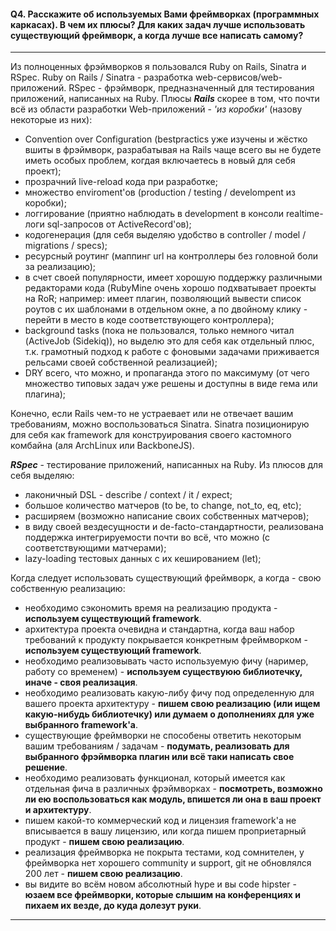 #### Q4. Расскажите об используемых Вами фреймворках (программных каркасах). В чем их плюсы? Для каких задач лучше использовать существующий фреймворк, а когда лучше все написать самому?

---

Из полноценных фрэймворков я пользовался Ruby on Rails, Sinatra и RSpec. Ruby on Rails / Sinatra - разработка web-сервисов/web-приложений. RSpec - фрэймворк, предназначенный для тестирования приложений, написанных на Ruby.
Плюсы ***Rails*** скорее в том, что почти всё из области разработки Web-приложений - *'из коробки'* (назову некоторые из них):

- Convention over Configuration (bestpractics уже изучены и жёстко вшиты в фрэймворк, разрабатывая на Rails чаще всего вы не будете иметь особых проблем, когдая включаетесь в новый для себя проект);
- прозрачний live-reload кода при разработке;
- множество enviroment'ов (production / testing / develompent из коробки);
- логгирование (приятно наблюдать в development в консоли realtime-логи sql-запросов от ActiveRecord'ов);
- кодогенерация (для себя выделяю удобство в controller / model / migrations / specs);
- ресурсный роутинг (маппинг url на контроллеры без головной боли за реализацию);
- в счет своей популярности, имеет хорошую поддержку различными редакторами кода (RubyMine очень хорошо подхватывает проекты на RoR; например: имеет плагин, позволяющий вывести список роутов с их шаблонами в отдельном окне, а по двойному клику - перейти в место в коде соответствующего контроллера);
- background tasks (пока не пользовался, только немного читал (ActiveJob (Sidekiq)), но выделю это для себя как отдельный плюс, т.к. грамотный подход к работе с фоновыми задачами приживается рельсами своей собственной реализацией);
- DRY всего, что можно, и пропаганда этого по максимуму (от чего множество типовых задач уже решены и доступны в виде гема или плагина);

Конечно, если Rails чем-то не устраевает или не отвечает вашим требованиям, можно воспользоваться Sinatra. Sinatra позиционирую для себя как framework для конструирования своего кастомного комбайна (аля ArchLinux или BackboneJS).

***RSpec*** - тестирование приложений, написанных на Ruby. Из плюсов для себя выделяю:

- лаконичный DSL - describe / context / it / expect;
- большое количество матчеров (to be, to change, not_to, eq, etc);
- расширяем (возможно написание своих собственных матчеров);
- в виду своей вездесущности и de-facto-стандартности, реализована поддержка интегрируемости почти во всё, что можно (с соответствующими матчерами);
- lazy-loading тестовых данных с их кешированием (let);

Когда следует использовать существующий фреймворк, а когда - свою собственную реализацию:

- необходимо сэкономить время на реализацию продукта - **используем существующий framework**.
- архитектура проекта очевидна и стандартна, когда ваш набор требований к продукту покрывается конкретным фреймворком - **используем существующий framework**.
- необходимо реализовывать часто используемую фичу (наример, работу со временем) - **используем существуюю библиотечку, иначе - своя реализация**.
- необходимо реализовать какую-либу фичу под определенную для вашего проекта архитектуру - **пишем свою реализацию (или ищем какую-нибудь библиотечку) или думаем о дополнениях для уже выбранного framework'а**.
- существующие фреймворки не способены ответить некоторым вашим требованиям / задачам - **подумать, реализовать для выбранного фрэймворка плагин или всё таки написать свое решение**.
- необходимо реализовать функционал, который имеется как отдельная фича в различных фрэймворках - **посмотреть, возможно ли ею воспользоваться как модуль, впишется ли она в ваш проект и архитектуру**.
- пишем какой-то коммерческий код и лицензия framework'а не вписывается в вашу лицензию, или когда пишем проприетарный продукт - **пишем свою реализацию**.
- реализация фреймворка не покрыта тестами, код сомнителен, у фреймворка нет хорошего community и support, git не обновлялся 200 лет - **пишем свою реализацию**. 
- вы видите во всём новом абсолютный hype и вы code hipster - **юзаем все фреймворки, которые слышим на конференциях и пихаем их везде, до куда долезут руки**.

---